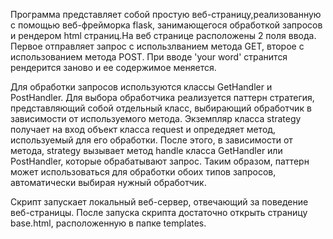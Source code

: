 <p>Программа представляет собой простую веб-страницу,реализованную с помощью веб-фрейморка flask, занимающегося обработкой запросов и рендером html страниц.На веб странице расположены 2 поля ввода. Первое отправляет запрос с использлванием метода GET, второе с использованием метода POST. При вводе 'your word' странится рендерится заново и ее содержимое меняется.</p>
<p></p>
<p>Для обработки запросов используются классы GetHandler и PostHandler. Для выбора обработчика реализуется паттерн стратегия, представляющий собой отдельный класс, выбирающий обработчик в зависимости от используемого метода. Экземпляр класса strategy получает на вход объект класса request и опредедяет метод, используемый для его обработки. После этого, в зависимости от метода, strategy вызывает метод handle класса GetHandler или PostHandler, которые обрабатывают запрос. Таким образом, паттерн может использоваться для обработки обоих типов запросов, автоматически выбирая нужный обработчик.</p>
<p></p>
<p>Скрипт запускает локальный веб-сервер, отвечающий за поведение веб-страницы. После запуска скрипта достаточно открыть страницу base.html, расположенную в папке templates.</p>
